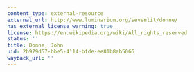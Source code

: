 ```yaml
---
content_type: external-resource
external_url: http://www.luminarium.org/sevenlit/donne/
has_external_license_warning: true
license: https://en.wikipedia.org/wiki/All_rights_reserved
status: ''
title: Donne, John
uid: 2b979d57-bbe5-4114-bfde-ee81b8ab5066
wayback_url: ''
---
```

